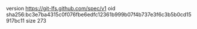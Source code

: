 version https://git-lfs.github.com/spec/v1
oid sha256:bc3e7ba4315c0f076fbe6edfc12361b999b07f4b737e3f6c3b5b0cd15917bc11
size 273

